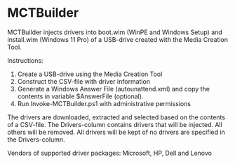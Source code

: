 # MCTBuilder
MCTBuilder injects drivers into boot.wim (WinPE and Windows Setup) and install.wim (Windows 11 Pro) of a USB-drive created with the Media Creation Tool.

Instructions:
1. Create a USB-drive using the Media Creation Tool
2. Construct the CSV-file with driver information
3. Generate a Windows Answer File (autounattend.xml) and copy the contents in variable $AnswerFile (optional).
4. Run Invoke-MCTBuilder.ps1 with administrative permissions

The drivers are downloaded, extracted and selected based on the contents of a CSV-file.
The Drivers-column contains drivers that will be injected. All others will be removed. All drivers will be kept of no drivers are specified in the Drivers-column.
    
 Vendors of supported driver packages: Microsoft, HP, Dell and Lenovo
